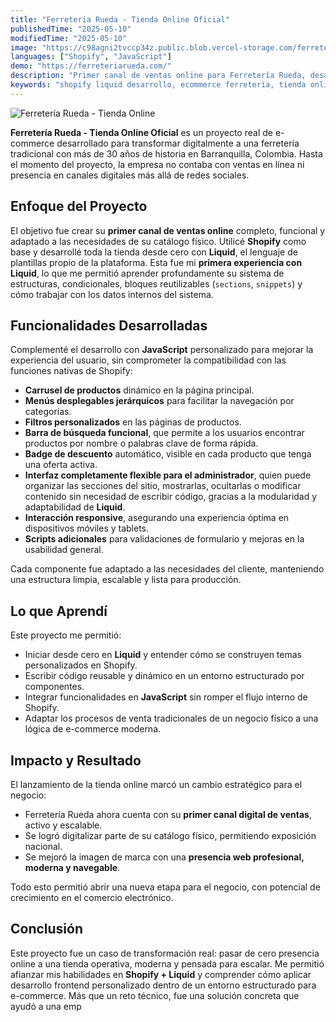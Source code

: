 ```yaml
---
title: "Ferretería Rueda - Tienda Online Oficial"
publishedTime: "2025-05-10"
modifiedTime: "2025-05-10"
image: "https://c98agni2tvccp34z.public.blob.vercel-storage.com/ferreteria-rueda-4SL4sGq58fvYkcTFM35hFtV2eEWT91.webp"
languages: ["Shopify", "JavaScript"]
demo: "https://ferreteriarueda.com/"
description: "Primer canal de ventas online para Ferretería Rueda, desarrollado desde cero con Liquid y JavaScript. Proyecto realizado por Kevin Julio Pineda."
keywords: "shopify liquid desarrollo, ecommerce ferretería, tienda online personalizada, desarrollo tienda shopify, javascript frontend, ferretería rueda tienda, desarrollo e-commerce Colombia, desarrollador Shopify Liquid"
---
```


![Ferretería Rueda - Tienda Online](https://c98agni2tvccp34z.public.blob.vercel-storage.com/ferreteria-rueda-4SL4sGq58fvYkcTFM35hFtV2eEWT91.webp)

**Ferretería Rueda - Tienda Online Oficial** es un proyecto real de e-commerce desarrollado para transformar digitalmente a una ferretería tradicional con más de 30 años de historia en Barranquilla, Colombia. Hasta el momento del proyecto, la empresa no contaba con ventas en línea ni presencia en canales digitales más allá de redes sociales.

## Enfoque del Proyecto

El objetivo fue crear su **primer canal de ventas online** completo, funcional y adaptado a las necesidades de su catálogo físico. Utilicé **Shopify** como base y desarrollé toda la tienda desde cero con **Liquid**, el lenguaje de plantillas propio de la plataforma. Esta fue mi **primera experiencia con Liquid**, lo que me permitió aprender profundamente su sistema de estructuras, condicionales, bloques reutilizables (`sections`, `snippets`) y cómo trabajar con los datos internos del sistema.

## Funcionalidades Desarrolladas

Complementé el desarrollo con **JavaScript** personalizado para mejorar la experiencia del usuario, sin comprometer la compatibilidad con las funciones nativas de Shopify:

- **Carrusel de productos** dinámico en la página principal.
- **Menús desplegables jerárquicos** para facilitar la navegación por categorías.
- **Filtros personalizados** en las páginas de productos.
- **Barra de búsqueda funcional**, que permite a los usuarios encontrar productos por nombre o palabras clave de forma rápida.
- **Badge de descuento** automático, visible en cada producto que tenga una oferta activa.
- **Interfaz completamente flexible para el administrador**, quien puede organizar las secciones del sitio, mostrarlas, ocultarlas o modificar contenido sin necesidad de escribir código, gracias a la modularidad y adaptabilidad de **Liquid**.
- **Interacción responsive**, asegurando una experiencia óptima en dispositivos móviles y tablets.
- **Scripts adicionales** para validaciones de formulario y mejoras en la usabilidad general.

Cada componente fue adaptado a las necesidades del cliente, manteniendo una estructura limpia, escalable y lista para producción.

## Lo que Aprendí

Este proyecto me permitió:

- Iniciar desde cero en **Liquid** y entender cómo se construyen temas personalizados en Shopify.
- Escribir código reusable y dinámico en un entorno estructurado por componentes.
- Integrar funcionalidades en **JavaScript** sin romper el flujo interno de Shopify.
- Adaptar los procesos de venta tradicionales de un negocio físico a una lógica de e-commerce moderna.

## Impacto y Resultado

El lanzamiento de la tienda online marcó un cambio estratégico para el negocio:

- Ferretería Rueda ahora cuenta con su **primer canal digital de ventas**, activo y escalable.
- Se logró digitalizar parte de su catálogo físico, permitiendo exposición nacional.
- Se mejoró la imagen de marca con una **presencia web profesional, moderna y navegable**.

Todo esto permitió abrir una nueva etapa para el negocio, con potencial de crecimiento en el comercio electrónico.

## Conclusión

Este proyecto fue un caso de transformación real: pasar de cero presencia online a una tienda operativa, moderna y pensada para escalar. Me permitió afianzar mis habilidades en **Shopify + Liquid** y comprender cómo aplicar desarrollo frontend personalizado dentro de un entorno estructurado para e-commerce. Más que un reto técnico, fue una solución concreta que ayudó a una emp
